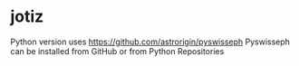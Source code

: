 # jotiz

Python version uses https://github.com/astrorigin/pyswisseph
Pyswisseph can be installed from GitHub or from Python Repositories
